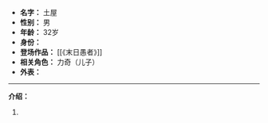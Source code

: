 
- **名字：** 土屋
- **性别：** 男
- **年龄：** 32岁
- **身份：** 
- **登场作品：** [[《末日愚者》]]
- **相关角色：** 力奇（儿子）
- **外表：** 

---

**介绍：** 

1. 

